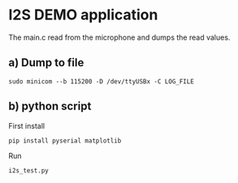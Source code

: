 # I2S DEMO application
The main.c read from the microphone and dumps the read values.


## a) Dump to file
```
sudo minicom --b 115200 -D /dev/ttyUSBx -C LOG_FILE
```


## b) python script 
First install
```
pip install pyserial matplotlib
````

Run
```
i2s_test.py
```
